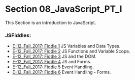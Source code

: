 # Section 08_JavaScript_PT_I

This Section is an introduction to JavaScript.

### JSFiddles:

 * [E-12_Fall_2017: Fiddle 1](https://jsfiddle.net/RMFrenette/d1g6qdbp/) JS Variables and Data Types.
 * [E-12_Fall_2017: Fiddle 2](https://jsfiddle.net/RMFrenette/wd8fe6zu/) JS Functions and Variable Scope.
 * [E-12_Fall_2017: Fiddle 3](https://jsfiddle.net/RMFrenette/y95rng4d/) JS and the DOM.
 * [E-12_Fall_2017: Fiddle 4](https://jsfiddle.net/RMFrenette/g18x2joh/) JS and Forms.
 * [E-12_Fall_2017: Fiddle 5](https://jsfiddle.net/RMFrenette/e83t2kw7/) Event Handling.
 * [E-12_Fall_2017: Fiddle 6](https://jsfiddle.net/RMFrenette/eubbao1z/) Event Handling - Forms.
 